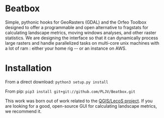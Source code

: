 # Beatbox
Simple, pythonic hooks for GeoRasters (GDAL) and the Orfeo Toolbox designed to offer a programmable and open alternative to fragstats for calculating landscape metrics, moving windows analyses, and other raster statistics. We are designing the interface so that it can dynamically process large rasters and handle parallelized tasks on multi-core unix machines with a lot of ram : either your home rig -- or an instance on AWS. 

# Installation
From a direct download:
`python3 setup.py install`

From pip:
`pip3 install git+git://github.com/PLJV/Beatbox.git`

This work was born out of work related to the [QGIS/LecoS project](http://conservationecology.wordpress.com/lecos-land-cover-statistics/ "LecoS"). If you are looking for a good, open-source GUI for calculating landscape metrics, we recommend it. 
